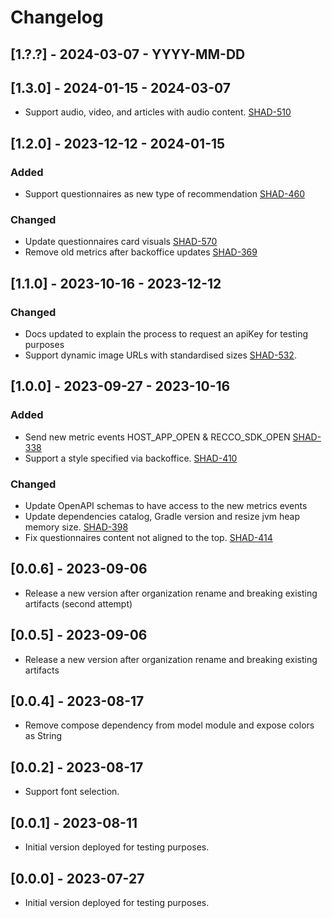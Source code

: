 # Changelog

## [1.?.?] - 2024-03-07 - YYYY-MM-DD

## [1.3.0] - 2024-01-15 - 2024-03-07

- Support audio, video, and articles with audio content. [SHAD-510](https://vilua.atlassian.net/browse/SHAD-510)

## [1.2.0] - 2023-12-12 - 2024-01-15

### Added
- Support questionnaires as new type of recommendation [SHAD-460](https://vilua.atlassian.net/browse/SHAD-460)

### Changed
- Update questionnaires card visuals [SHAD-570](https://vilua.atlassian.net/browse/SHAD-570)
- Remove old metrics after backoffice updates  [SHAD-369](https://vilua.atlassian.net/browse/SHAD-369)

## [1.1.0] - 2023-10-16 - 2023-12-12 

### Changed 
- Docs updated to explain the process to request an apiKey for testing purposes
- Support dynamic image URLs with standardised sizes [SHAD-532](https://vilua.atlassian.net/browse/SHAD-532).

## [1.0.0] - 2023-09-27 - 2023-10-16

### Added 
- Send new metric events HOST_APP_OPEN & RECCO_SDK_OPEN [SHAD-338](https://vilua.atlassian.net/browse/SHAD-338)
- Support a style specified via backoffice. [SHAD-410](https://vilua.atlassian.net/browse/SHAD-410)

### Changed 
- Update OpenAPI schemas to have access to the new metrics events
- Update dependencies catalog, Gradle version and resize jvm heap memory size. [SHAD-398](https://vilua.atlassian.net/browse/SHAD-398)
- Fix questionnaires content not aligned to the top. [SHAD-414](https://vilua.atlassian.net/browse/SHAD-414)  

## [0.0.6] - 2023-09-06

- Release a new version after organization rename and breaking existing artifacts (second attempt)

## [0.0.5] - 2023-09-06

- Release a new version after organization rename and breaking existing artifacts

## [0.0.4] - 2023-08-17

- Remove compose dependency from model module and expose colors as String

## [0.0.2] - 2023-08-17

- Support font selection.

## [0.0.1] - 2023-08-11

- Initial version deployed for testing purposes.

## [0.0.0] - 2023-07-27

- Initial version deployed for testing purposes.
